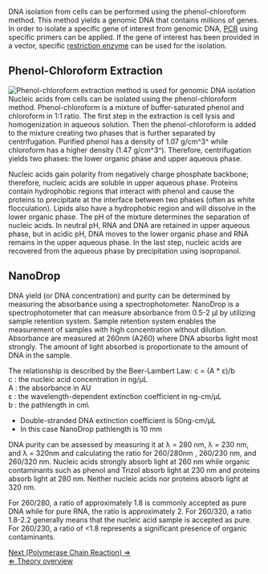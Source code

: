 DNA isolation from cells can be performed using the phenol-chloroform
method. This method yields a genomic DNA that contains millions of
genes. In order to isolate a specific gene of interest from genomic DNA,
[PCR](/wiki/PCR_MC "wikilink") using specific primers can be applied. If the
gene of interest has been provided in a vector, specific [restriction
enzyme](/wiki/Restriction_enzyme "wikilink") can be used for the isolation.

Phenol-Chloroform Extraction
----------------------------

![ Phenol-chloroform extraction method is used for genomic DNA isolation](https://s3-us-west-2.amazonaws.com/labster/wiki/media/phenol-chloroform.png "fig: Phenol-chloroform extraction method is used for genomic DNA isolation")
Nucleic acids from cells can be isolated using the phenol-chloroform
method. Phenol-chloroform is a mixture of buffer-saturated phenol and
chloroform in 1:1 ratio. The first step in the extraction is cell lysis
and homogenization in aqueous solution. Then the phenol-chloroform is
added to the mixture creating two phases that is further separated by
centrifugation. Purified phenol has a density of 1.07 g/cm^3^ while
chloroform has a higher density (1.47 g/cm^3^). Therefore,
centrifugation yields two phases: the lower organic phase and upper
aqueous phase.

Nucleic acids gain polarity from negatively charge phosphate backbone;
therefore, nucleic acids are soluble in upper aqueous phase. Proteins
contain hydrophobic regions that interact with phenol and cause the
proteins to precipitate at the interface between two phases (often as
white flocculation). Lipids also have a hydrophobic region and will
dissolve in the lower organic phase. The pH of the mixture determines
the separation of nucleic acids. In neutral pH, RNA and DNA are retained
in upper aqueous phase, but in acidic pH, DNA moves to the lower organic
phase and RNA remains in the upper aqueous phase. In the last step,
nucleic acids are recovered from the aqueous phase by precipitation
using isopropanol.

NanoDrop
--------

DNA yield (or DNA concentration) and purity can be determined by
measuring the absorbance using a spectrophotometer. NanoDrop is a
spectrophotometer that can measure absorbance from 0.5-2 μl by utilizing
sample retention system. Sample retention system enables the measurement
of samples with high concentration without dilution. Absorbance are
measured at 260nm (A260) where DNA absorbs light most strongly. The
amount of light absorbed is proportionate to the amount of DNA in the
sample.

The relationship is described by the Beer-Lambert Law: c = (A \* ε)/b\
c : the nucleic acid concentration in ng/μL\
A : the absorbance in AU\
ε : the wavelength-dependent extinction coefficient in ng-cm/μL\
b : the pathlength in cm\

-   Double-stranded DNA extinction coefficient is 50ng-cm/μL
-   In this case NanoDrop pathlength is 10 mm

DNA purity can be assessed by measuring it at λ = 280 nm, λ = 230 nm,
and λ = 320nm and calculating the ratio for 260/280nm , 260/230 nm, and
260/320 nm. Nucleic acids strongly absorb light at 260 nm while organic
contaminants such as phenol and Trizol absorb light at 230 nm and
proteins absorb light at 280 nm. Neither nucleic acids nor proteins
absorb light at 320 nm.

For 260/280, a ratio of approximately 1.8 is commonly accepted as pure
DNA while for pure RNA, the ratio is approximately 2. For 260/320, a
ratio 1.8-2.2 generally means that the nucleic acid sample is accepted
as pure. For 260/230, a ratio of \<1.8 represents a significant presence
of organic contaminants.

[Next (Polymerase Chain Reaction) ⇒](/wiki/PCR_MC "wikilink")\
[⇐ Theory overview](/wiki/Molecular_Cloning "wikilink")

